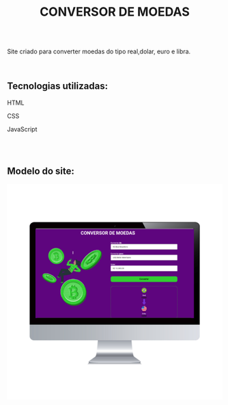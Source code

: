 <h1 align= "center"><b>CONVERSOR DE MOEDAS </h1></b> 
<br/>
<br/>
<p>Site criado para converter moedas do tipo real,dolar, euro e libra. </p>
<br/>
<h2>Tecnologias utilizadas:</h2>
<p>HTML</p>
<p>CSS</p>
<p>JavaScript</p>
<br/>
<br/>
<h2>Modelo do site:</h2>
<img src="https://github.com/Beatrizsantos1/Converso_De_Moedas/blob/master/ProjetoPratico/assets/prototipo%20do%20site%20converso%20de%20moedas%20no%20pc.png?raw=true" />
